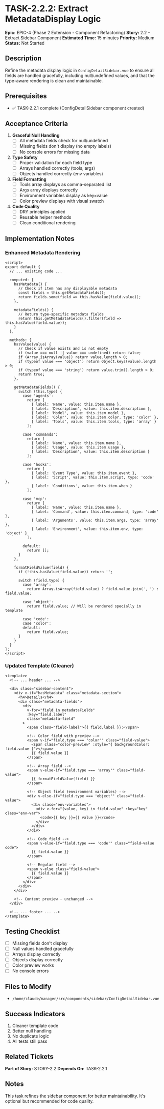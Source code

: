 # TASK-2.2.2: Extract MetadataDisplay Logic

**Epic:** EPIC-4 (Phase 2 Extension - Component Refactoring)
**Story:** 2.2 - Extract Sidebar Component
**Estimated Time:** 15 minutes
**Priority:** Medium
**Status:** Not Started

## Description

Refine the metadata display logic in `ConfigDetailSidebar.vue` to ensure all fields are handled gracefully, including null/undefined values, and that the type-aware rendering is clean and maintainable.

## Prerequisites

- ✅ TASK-2.2.1 complete (ConfigDetailSidebar component created)

## Acceptance Criteria

1. **Graceful Null Handling**
   - [ ] All metadata fields check for null/undefined
   - [ ] Missing fields don't display (no empty labels)
   - [ ] No console errors for missing data

2. **Type Safety**
   - [ ] Proper validation for each field type
   - [ ] Arrays handled correctly (tools, args)
   - [ ] Objects handled correctly (env variables)

3. **Field Formatting**
   - [ ] Tools array displays as comma-separated list
   - [ ] Args array displays correctly
   - [ ] Environment variables display as key=value
   - [ ] Color preview displays with visual swatch

4. **Code Quality**
   - [ ] DRY principles applied
   - [ ] Reusable helper methods
   - [ ] Clean conditional rendering

## Implementation Notes

### Enhanced Metadata Rendering

```vue
<script>
export default {
  // ... existing code ...

  computed: {
    hasMetadata() {
      // Check if item has any displayable metadata
      const fields = this.getMetadataFields();
      return fields.some(field => this.hasValue(field.value));
    },

    metadataFields() {
      // Return type-specific metadata fields
      return this.getMetadataFields().filter(field => this.hasValue(field.value));
    }
  },

  methods: {
    hasValue(value) {
      // Check if value exists and is not empty
      if (value === null || value === undefined) return false;
      if (Array.isArray(value)) return value.length > 0;
      if (typeof value === 'object') return Object.keys(value).length > 0;
      if (typeof value === 'string') return value.trim().length > 0;
      return true;
    },

    getMetadataFields() {
      switch (this.type) {
        case 'agents':
          return [
            { label: 'Name', value: this.item.name },
            { label: 'Description', value: this.item.description },
            { label: 'Model', value: this.item.model },
            { label: 'Color', value: this.item.color, type: 'color' },
            { label: 'Tools', value: this.item.tools, type: 'array' }
          ];

        case 'commands':
          return [
            { label: 'Name', value: this.item.name },
            { label: 'Usage', value: this.item.usage },
            { label: 'Description', value: this.item.description }
          ];

        case 'hooks':
          return [
            { label: 'Event Type', value: this.item.event },
            { label: 'Script', value: this.item.script, type: 'code' },
            { label: 'Conditions', value: this.item.when }
          ];

        case 'mcp':
          return [
            { label: 'Name', value: this.item.name },
            { label: 'Command', value: this.item.command, type: 'code' },
            { label: 'Arguments', value: this.item.args, type: 'array' },
            { label: 'Environment', value: this.item.env, type: 'object' }
          ];

        default:
          return [];
      }
    },

    formatFieldValue(field) {
      if (!this.hasValue(field.value)) return '';

      switch (field.type) {
        case 'array':
          return Array.isArray(field.value) ? field.value.join(', ') : field.value;

        case 'object':
          return field.value; // Will be rendered specially in template

        case 'code':
        case 'color':
        default:
          return field.value;
      }
    }
  }
};
</script>
```

### Updated Template (Cleaner)

```vue
<template>
  <!-- ... header ... -->

  <div class="sidebar-content">
    <div v-if="hasMetadata" class="metadata-section">
      <h4>Details</h4>
      <div class="metadata-fields">
        <div
          v-for="field in metadataFields"
          :key="field.label"
          class="metadata-field"
        >
          <span class="field-label">{{ field.label }}:</span>

          <!-- Color field with preview -->
          <span v-if="field.type === 'color'" class="field-value">
            <span class="color-preview" :style="{ backgroundColor: field.value }"></span>
            {{ field.value }}
          </span>

          <!-- Array field -->
          <span v-else-if="field.type === 'array'" class="field-value">
            {{ formatFieldValue(field) }}
          </span>

          <!-- Object field (environment variables) -->
          <div v-else-if="field.type === 'object'" class="field-value">
            <div class="env-variables">
              <div v-for="(value, key) in field.value" :key="key" class="env-var">
                <code>{{ key }}={{ value }}</code>
              </div>
            </div>
          </div>

          <!-- Code field -->
          <span v-else-if="field.type === 'code'" class="field-value code">
            {{ field.value }}
          </span>

          <!-- Regular field -->
          <span v-else class="field-value">
            {{ field.value }}
          </span>
        </div>
      </div>
    </div>

    <!-- Content preview - unchanged -->
  </div>

  <!-- ... footer ... -->
</template>
```

## Testing Checklist

- [ ] Missing fields don't display
- [ ] Null values handled gracefully
- [ ] Arrays display correctly
- [ ] Objects display correctly
- [ ] Color preview works
- [ ] No console errors

## Files to Modify

- `/home/claude/manager/src/components/sidebar/ConfigDetailSidebar.vue`

## Success Indicators

1. Cleaner template code
2. Better null handling
3. No duplicate logic
4. All tests still pass

## Related Tickets

**Part of Story:** STORY-2.2
**Depends On:** TASK-2.2.1

## Notes

This task refines the sidebar component for better maintainability. It's optional but recommended for code quality.
